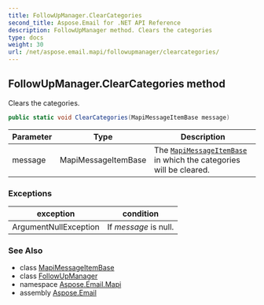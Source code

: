 ```yaml
---
title: FollowUpManager.ClearCategories
second_title: Aspose.Email for .NET API Reference
description: FollowUpManager method. Clears the categories
type: docs
weight: 30
url: /net/aspose.email.mapi/followupmanager/clearcategories/
---
```

## FollowUpManager.ClearCategories method

Clears the categories.

```csharp
public static void ClearCategories(MapiMessageItemBase message)
```

| Parameter | Type | Description |
| --- | --- | --- |
| message | MapiMessageItemBase | The [`MapiMessageItemBase`](../../mapimessageitembase/) in which the categories will be cleared. |

### Exceptions

| exception | condition |
| --- | --- |
| ArgumentNullException | If *message* is null. |

### See Also

* class [MapiMessageItemBase](../../mapimessageitembase/)
* class [FollowUpManager](../)
* namespace [Aspose.Email.Mapi](../../followupmanager/)
* assembly [Aspose.Email](../../../)


